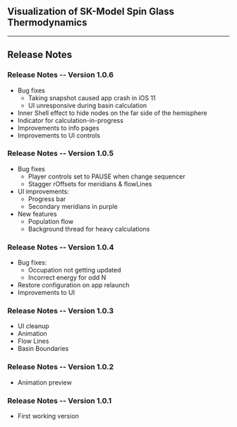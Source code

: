 ## Visualization of SK-Model Spin Glass Thermodynamics 

---
## Release Notes

### Release Notes -- Version 1.0.6

* Bug fixes
  * Taking snapshot caused app crash in iOS 11
  * UI unresponsive during basin calculation
* Inner Shell effect to hide nodes on the far side of the hemisphere   
* Indicator for calculation-in-progress
* Improvements to info pages
* Improvements to UI controls

### Release Notes -- Version 1.0.5

* Bug fixes
  * Player controls set to PAUSE when change sequencer
  * Stagger rOffsets for meridians & flowLines
* UI improvements:
  * Progress bar
  * Secondary meridians in purple
* New features
  * Population flow
  * Background thread for heavy calculations

### Release Notes -- Version 1.0.4

* Bug fixes:
  * Occupation not getting updated
  * Incorrect energy for odd N
* Restore configuration on app relaunch
* Improvements to UI

### Release Notes -- Version 1.0.3

* UI cleanup
* Animation
* Flow Lines
* Basin Boundaries

### Release Notes -- Version 1.0.2

* Animation preview

### Release Notes -- Version 1.0.1

* First working version


    
